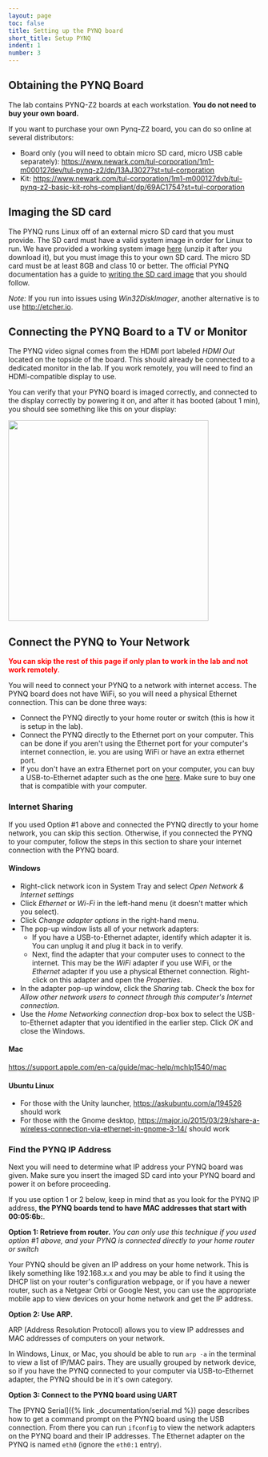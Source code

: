 ```yaml
---
layout: page
toc: false
title: Setting up the PYNQ board
short_title: Setup PYNQ
indent: 1
number: 3
---
```





## Obtaining the PYNQ Board 

The lab contains PYNQ-Z2 boards at each workstation.  **You do not need to buy your own board.**  

<!-- <span style="color:red">**You can skip this step if you only plan to work in the lab and not work remotely**.
</span> -->

If you want to purchase your own Pynq-Z2 board, you can do so online at several distributors:
  * Board only (you will need to obtain micro SD card, micro USB cable separately): <https://www.newark.com/tul-corporation/1m1-m000127dev/tul-pynq-z2/dp/13AJ3027?st=tul-corporation>
  * Kit: <https://www.newark.com/tul-corporation/1m1-m000127dvb/tul-pynq-z2-basic-kit-rohs-compliant/dp/69AC1754?st=tul-corporation>

<!-- 
Each student will need to obtain their own PYNQ board. If you are on campus you can pickup one in person from the EE shop. If you are not in Provo this semester, you can have a PYNQ board shipped to you by following the procedure below. Students who obtain their board at the shop window will need to provide a refundable deposit of $125.00 via Cougar Cash. If BYU is shipping the board to you, you will need to add $8.00 for shipping. The $125 deposit will be returned to you once you have returned a working board to the shop. Note that the shop is supposed to supply you with a micro-USB cable. Please ask for the cable if they forget to provide one. -->


<!-- 
==== Arranging Shipping for a PYNQ Board ====

  - Make sure there is at least $133.00 Cougar Cash on your account.
  - Send an email to the department secretaries (ecen_secretaries@byu.edu) with your net-id and your shipping address. Your net-id authorizes the secretaries to charge $133.00 to your account ($125 is refundable).
  - Students are responsible for return shipping.
  - $125 will be returned once the board has been received in good working condition. -->

## Imaging the SD card 
The PYNQ runs Linux off of an external micro SD card that you must provide.  The SD card must have a valid system image in order for Linux to run.  We have provided a working system image [here]() (unzip it after you download it), but you must image this to your own SD card.  The micro SD card must be at least 8GB and class 10 or better. The official PYNQ documentation has a guide to [writing the SD card image](http://pynq.readthedocs.io/en/latest/appendix.html#writing-the-sd-card-image) that you should follow. 

*Note:* If you run into issues using *Win32DiskImager*, another alternative is to use <http://etcher.io>.

## Connecting the PYNQ Board to a TV or Monitor 

The PYNQ video signal comes from the HDMI port labeled *HDMI Out* located on the topside of the board. This should already be connected to a dedicated monitor in the lab.  If you work remotely, you will need to find an HDMI-compatible display to use.  

<!-- As we are not using a lab room this year, you must provide your own display and HDMI cable (nothing fancy). We have tested the PYNQ board and found that it works correctly with just about any computer monitor and most TVs (though not all).  -->

You can verify that your PYNQ board is imaged correctly, and connected to the display correctly by powering it on, and after it has booted (about 1 min), you should see something like this on your display:

<img src = "{% link media/setup/pynqdisplaytestimage.jpg %}" width="400">

## Connect the PYNQ to Your Network

<span style="color:red">**You can skip the rest of this page if only plan to work in the lab and not work remotely**.
</span>

You will need to connect your PYNQ to a network with internet access.  The PYNQ board does not have WiFi, so you will need a physical Ethernet connection.  This can be done three ways:
  - Connect the PYNQ directly to your home router or switch (this is how it is setup in the lab).
  - Connect the PYNQ directly to the Ethernet port on your computer.  This can be done if you aren't using the Ethernet port for your computer's internet connection, ie. you are using WiFi or have an extra ethernet port.
  - If you don't have an extra Ethernet port on your computer, you can buy a USB-to-Ethernet adapter such as the one [here](https://www.amazon.com/Cable-Matters-Ethernet-Adapter-Supporting/dp/B00BBD7NFU/ref=sr_1_5?crid=2VLSDOH1QTN7Q&dchild=1&keywords=usb+to+ethernet+adapter&qid=1594321211&sprefix=usb+to+eth%2Caps%2C188&sr=8-5).  Make sure to buy one that is compatible with your computer.

### Internet Sharing

If you used Option #1 above and connected the PYNQ directly to your home network, you can skip this section.  Otherwise, if you connected the PYNQ to your computer, follow the steps in this section to share your internet connection with the PYNQ board.

#### Windows

  * Right-click network icon in System Tray and select *Open Network & Internet settings*
  * Click *Ethernet* or *Wi-Fi* in the left-hand menu (it doesn't matter which you select).
  * Click *Change adapter options* in the right-hand menu.
  * The pop-up window lists all of your network adapters:
      * If you have a USB-to-Ethernet adapter, identify which adapter it is.  You can unplug it and plug it back in to verify.
      * Next, find the adapter that your computer uses to connect to the internet.  This may be the *WiFi* adapter if you use WiFi, or the *Ethernet* adapter if you use a physical Ethernet connection. Right-click on this adapter and open the *Properties*.
  * In the adapter pop-up window, click the *Sharing* tab.  Check the box for *Allow other network users to connect through this computer's Internet connection*.
  * Use the *Home Networking connection* drop-box box to select the USB-to-Ethernet adapter that you identified in the earlier step. Click *OK* and close the Windows.  

#### Mac

<https://support.apple.com/en-ca/guide/mac-help/mchlp1540/mac>

#### Ubuntu Linux
  * For those with the Unity launcher, <https://askubuntu.com/a/194526> should work
  * For those with the Gnome desktop, <https://major.io/2015/03/29/share-a-wireless-connection-via-ethernet-in-gnome-3-14/> should work

### Find the PYNQ IP Address 

Next you will need to determine what IP address your PYNQ board was given.  Make sure you insert the imaged SD card into your PYNQ board and power it on before proceeding.

If you use option 1 or 2 below, keep in mind that as you look for the PYNQ IP address, **the PYNQ boards tend to have MAC addresses that start with 00:05:6b:**.   

**Option 1: Retrieve from router.** *You can only use this technique if you used option #1 above, and your PYNQ is connected directly to your home router or switch*

Your PYNQ should be given an IP address on your home network.  This is likely something like 192.168.x.x and you may be able to find it using the DHCP list on your router's configuration webpage, or if you have a newer router, such as a Netgear Orbi or Google Nest, you can use the appropriate mobile app to view devices on your home network and get the IP address.


**Option 2: Use ARP.** 

ARP (Address Resolution Protocol) allows you to view IP addresses and MAC addresses of computers on your network.  

In Windows, Linux, or Mac, you should be able to run `arp -a` in the terminal to view a list of IP/MAC pairs.  They are usually grouped by network device, so if you have the PYNQ connected to your computer via USB-to-Ethernet adapter, the PYNQ should be in it's own category. 



**Option 3: Connect to the PYNQ board using UART**

The [PYNQ Serial]({% link _documentation/serial.md %}) page describes how to get a command prompt on the PYNQ board using the USB connection.  From there you can run `ifconfig` to view the network adapters on the PYNQ board and their IP addresses.  The Ethernet adapter on the PYNQ is named `eth0` (ignore the `eth0:1` entry).




